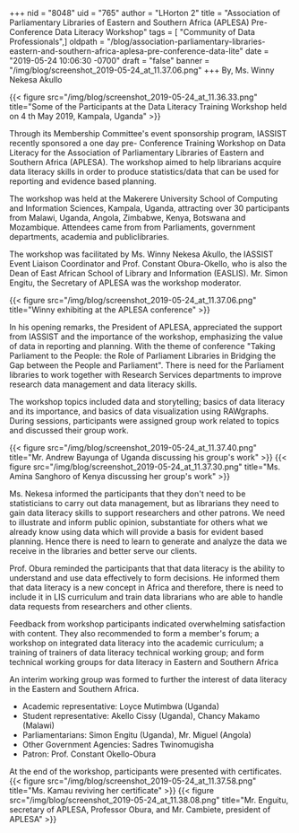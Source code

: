 +++
nid = "8048"
uid = "765"
author = "LHorton 2"
title = "Association of Parliamentary Libraries of Eastern and Southern Africa (APLESA) Pre-Conference Data Literacy Workshop"
tags = [ "Community of Data Professionals",]
oldpath = "/blog/association-parliamentary-libraries-eastern-and-southern-africa-aplesa-pre-conference-data-lite"
date = "2019-05-24 10:06:30 -0700"
draft = "false"
banner = "/img/blog/screenshot_2019-05-24_at_11.37.06.png"
+++
By, Ms. Winny Nekesa Akullo

{{< figure src="/img/blog/screenshot_2019-05-24_at_11.36.33.png" title="Some of the Participants at the Data Literacy Training Workshop held on 4 th May 2019, Kampala, Uganda" >}}

Through its Membership Committee's event sponsorship program, IASSIST
recently sponsored a one day pre- Conference Training Workshop on Data
Literacy for the Association of Parliamentary Libraries of Eastern and
Southern Africa (APLESA). The workshop aimed to help librarians acquire
data literacy skills in order to produce statistics/data that can be
used for reporting and evidence based planning.

The workshop was held at the Makerere University School of Computing and
Information Sciences, Kampala, Uganda, attracting over 30 participants
from Malawi, Uganda, Angola, Zimbabwe, Kenya, Botswana and Mozambique.
Attendees came from from Parliaments, government departments, academia
and publiclibraries.

The workshop was facilitated by Ms. Winny Nekesa Akullo, the IASSIST
Event Liaison Coordinator and Prof. Constant Obura-Okello, who is also
the Dean of East African School of Library and Information (EASLIS). Mr.
Simon Engitu, the Secretary of APLESA was the workshop moderator.

{{< figure src="/img/blog/screenshot_2019-05-24_at_11.37.06.png" title="Winny exhibiting at the APLESA conference" >}}

In his opening remarks, the President of APLESA, appreciated the support
from IASSIST and the importance of the workshop, emphasizing the value
of data in reporting and planning. With the theme of conference "Taking
Parliament to the People: the Role of Parliament Libraries in Bridging
the Gap between the People and Parliament". There is need for the
Parliament libraries to work together with Research Services departments
to improve research data management and data literacy skills.

The workshop topics included data and storytelling; basics of data
literacy and its importance, and basics of data visualization using
RAWgraphs. During sessions, participants were assigned group work
related to topics and discussed their group work.

{{< figure src="/img/blog/screenshot_2019-05-24_at_11.37.40.png" title="Mr. Andrew Bayunga of Uganda discussing his group's work" >}}
{{< figure src="/img/blog/screenshot_2019-05-24_at_11.37.30.png" title="Ms. Amina Sanghoro of Kenya discussing her group's work" >}}

Ms. Nekesa informed the participants that they don't need to be
statisticians to carry out data management, but as librarians they need
to gain data literacy skills to support researchers and other patrons.
We need to illustrate and inform public opinion, substantiate for others
what we already know using data which will provide a basis for evident
based planning. Hence there is need to learn to generate and analyze the
data we receive in the libraries and better serve our clients.

Prof. Obura reminded the participants that that data literacy is the
ability to understand and use data effectively to form decisions. He
informed them that data literacy is a new concept in Africa and
therefore, there is need to include it in LIS curriculum and train data
librarians who are able to handle data requests from researchers and
other clients.

Feedback from workshop participants indicated overwhelming satisfaction
with content. They also recommended to form a member's forum; a workshop
on integrated data literacy into the academic curriculum; a training of
trainers of data literacy technical working group; and form technical
working groups for data literacy in Eastern and Southern Africa

An interim working group was formed to further the interest of data
literacy in the Eastern and Southern Africa.

-   Academic representative: Loyce Mutimbwa (Uganda)
-   Student representative: Akello Cissy (Uganda), Chancy Makamo
    (Malawi)
-   Parliamentarians: Simon Engitu (Uganda), Mr. Miguel (Angola)
-   Other Government Agencies: Sadres Twinomugisha
-   Patron: Prof. Constant Okello-Obura

At the end of the workshop, participants were presented with
certificates.
{{< figure src="/img/blog/screenshot_2019-05-24_at_11.37.58.png" title="Ms. Kamau reviving her certificate" >}}
{{< figure src="/img/blog/screenshot_2019-05-24_at_11.38.08.png" title="Mr. Enguitu, secretary of APLESA, Professor Obura, and Mr. Cambiete, president of APLESA" >}}
